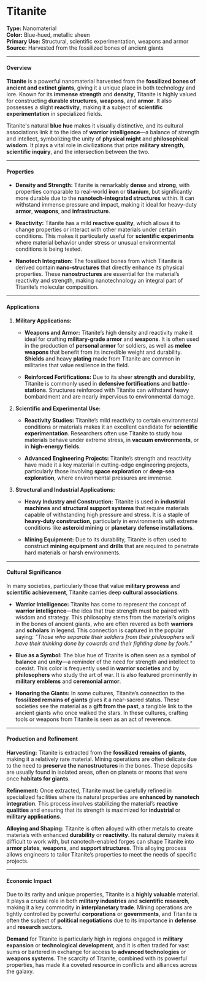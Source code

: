 # Titanite

**Type:** Nanomaterial  
**Color:** Blue-hued, metallic sheen  
**Primary Use:** Structural, scientific experimentation, weapons and armor  
**Source:** Harvested from the fossilized bones of ancient giants

---

#### **Overview**

**Titanite** is a powerful nanomaterial harvested from the **fossilized bones of ancient and extinct giants**, giving it a unique place in both technology and lore. Known for its **immense strength** and **density**, Titanite is highly valued for constructing **durable structures**, **weapons**, and **armor**. It also possesses a slight **reactivity**, making it a subject of **scientific experimentation** in specialized fields.

Titanite's natural **blue hue** makes it visually distinctive, and its cultural associations link it to the idea of **warrior intelligence**—a balance of strength and intellect, symbolizing the unity of **physical might** and **philosophical wisdom**. It plays a vital role in civilizations that prize **military strength**, **scientific inquiry**, and the intersection between the two.

---

#### **Properties**

- **Density and Strength:** Titanite is remarkably **dense** and **strong**, with properties comparable to real-world **iron** or **titanium**, but significantly more durable due to the **nanotech-integrated structures** within. It can withstand immense pressure and impact, making it ideal for heavy-duty **armor**, **weapons**, and **infrastructure**.
    
- **Reactivity:** Titanite has a mild **reactive quality**, which allows it to change properties or interact with other materials under certain conditions. This makes it particularly useful for **scientific experiments** where material behavior under stress or unusual environmental conditions is being tested.
    
- **Nanotech Integration:** The fossilized bones from which Titanite is derived contain **nano-structures** that directly enhance its physical properties. These **nanostructures** are essential for the material’s reactivity and strength, making nanotechnology an integral part of Titanite’s molecular composition.
    

---

#### **Applications**

1. **Military Applications:**
    
    - **Weapons and Armor:** Titanite’s high density and reactivity make it ideal for crafting **military-grade armor** and **weapons**. It is often used in the production of **personal armor** for soldiers, as well as **melee weapons** that benefit from its incredible weight and durability. **Shields** and heavy **plating** made from Titanite are common in militaries that value resilience in the field.
        
    - **Reinforced Fortifications:** Due to its sheer **strength** and **durability**, Titanite is commonly used in **defensive fortifications** and **battle-stations**. Structures reinforced with Titanite can withstand heavy bombardment and are nearly impervious to environmental damage.
        
2. **Scientific and Experimental Use:**
    
    - **Reactivity Studies:** Titanite’s mild reactivity to certain environmental conditions or materials makes it an excellent candidate for **scientific experimentation**. Researchers often use Titanite to study how materials behave under extreme stress, in **vacuum environments**, or in **high-energy fields**.
        
    - **Advanced Engineering Projects:** Titanite’s strength and reactivity have made it a key material in cutting-edge engineering projects, particularly those involving **space exploration** or **deep-sea exploration**, where environmental pressures are immense.
        
3. **Structural and Industrial Applications:**
    
    - **Heavy Industry and Construction:** Titanite is used in **industrial machines** and **structural support systems** that require materials capable of withstanding high pressure and stress. It is a staple of **heavy-duty construction**, particularly in environments with extreme conditions like **asteroid mining** or **planetary defense installations**.
        
    - **Mining Equipment:** Due to its durability, Titanite is often used to construct **mining equipment** and **drills** that are required to penetrate hard materials or harsh environments.
        

---

#### **Cultural Significance**

In many societies, particularly those that value **military prowess** and **scientific achievement**, Titanite carries deep **cultural associations**.

- **Warrior Intelligence:** Titanite has come to represent the concept of **warrior intelligence**—the idea that true strength must be paired with wisdom and strategy. This philosophy stems from the material’s origins in the bones of ancient giants, who are often revered as both **warriors** and **scholars** in legend. This connection is captured in the popular saying: _"Those who separate their soldiers from their philosophers will have their thinking done by cowards and their fighting done by fools."_
    
- **Blue as a Symbol:** The blue hue of Titanite is often seen as a symbol of **balance** and **unity**—a reminder of the need for strength and intellect to coexist. This color is frequently used in **warrior societies** and by **philosophers** who study the art of war. It is also featured prominently in **military emblems** and **ceremonial armor**.
    
- **Honoring the Giants:** In some cultures, Titanite’s connection to the **fossilized remains of giants** gives it a near-sacred status. These societies see the material as a **gift from the past**, a tangible link to the ancient giants who once walked the stars. In these cultures, crafting tools or weapons from Titanite is seen as an act of reverence.
    

---

#### **Production and Refinement**

**Harvesting:** Titanite is extracted from the **fossilized remains of giants**, making it a relatively rare material. Mining operations are often delicate due to the need to **preserve the nanostructures** in the bones. These deposits are usually found in isolated areas, often on planets or moons that were once **habitats for giants**.

**Refinement:** Once extracted, Titanite must be carefully refined in specialized facilities where its natural properties are **enhanced by nanotech integration**. This process involves stabilizing the material’s **reactive qualities** and ensuring that its strength is maximized for **industrial** or **military applications**.

**Alloying and Shaping:** Titanite is often alloyed with other metals to create materials with enhanced **durability** or **reactivity**. Its natural density makes it difficult to work with, but nanotech-enabled forges can shape Titanite into **armor plates**, **weapons**, and **support structures**. This alloying process allows engineers to tailor Titanite’s properties to meet the needs of specific projects.

---

#### **Economic Impact**

Due to its rarity and unique properties, Titanite is a **highly valuable** material. It plays a crucial role in both **military industries** and **scientific research**, making it a key commodity in **interplanetary trade**. Mining operations are tightly controlled by powerful **corporations** or **governments**, and Titanite is often the subject of **political negotiations** due to its importance in **defense** and **research** sectors.

**Demand** for Titanite is particularly high in regions engaged in **military expansion** or **technological development**, and it is often traded for vast sums or bartered in exchange for access to **advanced technologies** or **weapons systems**. The scarcity of Titanite, combined with its powerful properties, has made it a coveted resource in conflicts and alliances across the galaxy.